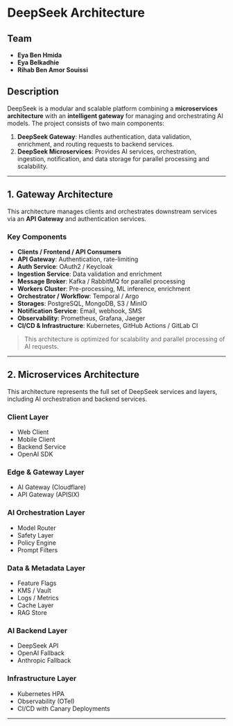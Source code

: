 # DeepSeek Architecture

## Team
- **Eya Ben Hmida**
- **Eya Belkadhie**
- **Rihab Ben Amor Souissi**

## Description
DeepSeek is a modular and scalable platform combining a **microservices architecture** with an **intelligent gateway** for managing and orchestrating AI models. The project consists of two main components:

1. **DeepSeek Gateway**: Handles authentication, data validation, enrichment, and routing requests to backend services.
2. **DeepSeek Microservices**: Provides AI services, orchestration, ingestion, notification, and data storage for parallel processing and scalability.

---

## 1. Gateway Architecture

This architecture manages clients and orchestrates downstream services via an **API Gateway** and authentication services.

### Key Components
- **Clients / Frontend / API Consumers**
- **API Gateway**: Authentication, rate-limiting
- **Auth Service**: OAuth2 / Keycloak
- **Ingestion Service**: Data validation and enrichment
- **Message Broker**: Kafka / RabbitMQ for parallel processing
- **Workers Cluster**: Pre-processing, ML inference, enrichment
- **Orchestrator / Workflow**: Temporal / Argo
- **Storages**: PostgreSQL, MongoDB, S3 / MinIO
- **Notification Service**: Email, webhook, SMS
- **Observability**: Prometheus, Grafana, Jaeger
- **CI/CD & Infrastructure**: Kubernetes, GitHub Actions / GitLab CI

> This architecture is optimized for scalability and parallel processing of AI requests.

---

## 2. Microservices Architecture

This architecture represents the full set of DeepSeek services and layers, including AI orchestration and backend services.

### Client Layer
- Web Client
- Mobile Client
- Backend Service
- OpenAI SDK

### Edge & Gateway Layer
- AI Gateway (Cloudflare)
- API Gateway (APISIX)

### AI Orchestration Layer
- Model Router
- Safety Layer
- Policy Engine
- Prompt Filters

### Data & Metadata Layer
- Feature Flags
- KMS / Vault
- Logs / Metrics
- Cache Layer
- RAG Store

### AI Backend Layer
- DeepSeek API
- OpenAI Fallback
- Anthropic Fallback

### Infrastructure Layer
- Kubernetes HPA
- Observability (OTel)
- CI/CD with Canary Deployments


---
